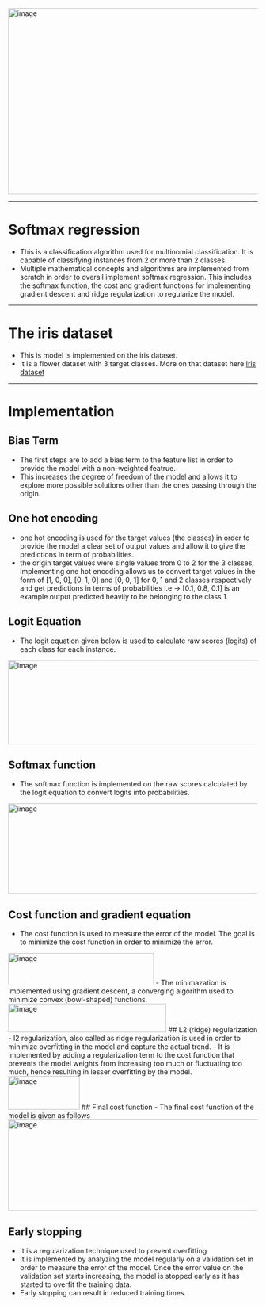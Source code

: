 <img width="850" height="376" alt="image" src="https://github.com/user-attachments/assets/d3a7cca3-e12e-4a86-832d-2976baa2250e" />

---
# Softmax regression
- This is a classification algorithm used for multinomial classification. It is capable of classifying instances from 2 or more than 2 classes.
- Multiple mathematical concepts and algorithms are implemented from scratch in order to overall implement softmax regression. This includes the softmax function, the cost and gradient functions for implementing gradient descent and ridge regularization to regularize the model.
---
# The iris dataset
- This is model is implemented on the iris dataset.
- It is a flower dataset with 3 target classes. More on that dataset here [Iris dataset](https://scikit-learn.org/1.5/auto_examples/datasets/plot_iris_dataset.html)
---
# Implementation
## Bias Term
- The first steps are to add a bias term to the feature list in order to provide the model with a non-weighted featrue.
- This increases the degree of freedom of the model and allows it to explore more possible solutions other than the ones passing through the origin.
  
## One hot encoding
- one hot encoding is used for the target values (the classes) in order to provide the model a clear set of output values and allow it to give the predictions in term of probabilities.
- the origin target values were single values from 0 to 2 for the 3 classes, implementing one hot encoding allows us to convert target values in the form of [1, 0, 0], [0, 1, 0] and [0, 0, 1] for 0, 1 and 2 classes respectively and get predictions in terms of probabilities i.e -> [0.1, 0.8, 0.1] is an example output predicted heavily to be belonging to the class 1.

## Logit Equation
- The logit equation given below is used to calculate raw scores (logits) of each class for each instance.
<img width="646" height="170" alt="Image" src="https://github.com/user-attachments/assets/bfef07f6-e6a0-42c0-8932-211211fd89d2" />

## Softmax function
- The softmax function is implemented on the raw scores calculated by the logit equation to convert logits into probabilities.
<img width="642" height="182" alt="image" src="https://github.com/user-attachments/assets/fdbafc41-9ec9-4d13-a1a4-d0db27a4700b" />

## Cost function and gradient equation
- The cost function is used to measure the error of the model. The goal is to minimize the cost function in order to minimize the error.
<img width="294" height="65" alt="image" src="https://github.com/user-attachments/assets/729227be-0b2c-48f6-8305-6512568b88a5" />
- The minimazation is implemented using gradient descent, a converging algorithm used to minimize convex (bowl-shaped) functions.
<img width="319" height="58" alt="image" src="https://github.com/user-attachments/assets/a875339b-3359-4b4c-a619-6d8dc735d6f2" />
## L2 (ridge) regularization
- l2 regularization, also called as ridge regularization is used in order to minimize overfitting in the model and capture the actual trend.
- It is implemented by adding a regularization term to the cost function that prevents the model weights from increasing too much or fluctuating too much, hence resulting in lesser overfitting by the model.
<img width="144" height="68" alt="image" src="https://github.com/user-attachments/assets/1a33ec61-b708-4e83-be22-f837722f6203" />
## Final cost function
- The final cost function of the model is given as follows
<img width="694" height="184" alt="image" src="https://github.com/user-attachments/assets/aeabd9ef-40d4-4e09-9600-64f27c684edb" />

## Early stopping
- It is a regularization technique used to prevent overfitting
- It is implemented by analyzing the model regularly on a validation set in order to measure the error of the model. Once the error value on the validation set starts increasing, the model is stopped early as it has started to overfit the training data.
- Early stopping can result in reduced training times.
